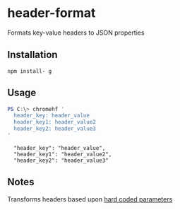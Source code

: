# header-format
Formats key-value headers to JSON properties

## Installation
```
npm install- g
```

## Usage
```powershell
PS C:\> chromehf '
  header_key: header_value
  header_key1: header_value2
  header_key2: header_value3
'
```

```
  "header_key": "header_value",
  "header_key1": "header_value2",
  "header_key2": "header_value3"
```

## Notes
Transforms headers based upon [hard coded parameters](bin/index.js#L6-16)

